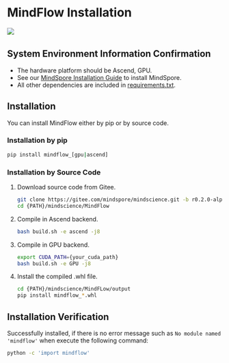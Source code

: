 # MindFlow Installation

<a href="https://gitee.com/mindspore/docs/blob/r2.0.0-alpha/docs/mindflow/docs/source_en/mindflow_install.md" target="_blank"><img src="https://mindspore-website.obs.cn-north-4.myhuaweicloud.com/website-images/master/resource/_static/logo_source_en.png"></a>&nbsp;&nbsp;

## System Environment Information Confirmation

- The hardware platform should be Ascend, GPU.
- See our [MindSpore Installation Guide](https://www.mindspore.cn/install/en) to install MindSpore.
- All other dependencies are included in [requirements.txt](https://gitee.com/mindspore/mindscience/blob/r0.2.0-alpha/MindFlow/requirements.txt).

## Installation

You can install MindFlow either by pip or by source code.

### Installation by pip

```bash
pip install mindflow_[gpu|ascend]
```

### Installation by Source Code

1. Download source code from Gitee.

   ```bash
   git clone https://gitee.com/mindspore/mindscience.git -b r0.2.0-alpha
   cd {PATH}/mindscience/MindFlow
   ```

2. Compile in Ascend backend.

   ```bash
   bash build.sh -e ascend -j8
   ```

3. Compile in GPU backend.

   ```bash
   export CUDA_PATH={your_cuda_path}
   bash build.sh -e GPU -j8
   ```

4. Install the compiled .whl file.

   ```bash
   cd {PATH}/mindscience/MindFLow/output
   pip install mindflow_*.whl
   ```

## Installation Verification

Successfully installed, if there is no error message such as `No module named 'mindflow'` when execute the following command:

```bash
python -c 'import mindflow'
```
